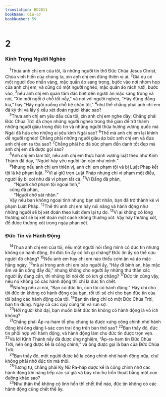```yaml
---
translation: BD2011
bookName: Gia-cơ 
bookNumber: 59
---
```


<div class="title"><h1>2</h1><h3>Kính Trọng Người Nghèo</h3></div>
<span class="verse gia_2_1"> <sup>1</sup>Thưa anh chị em của tôi, là những người tin thờ Ðức Chúa Jesus Christ, Chúa vinh hiển của chúng ta, xin anh chị em đừng thiên vị ai. </span>
<span class="verse gia_2_2"><sup>2</sup>Giả dụ có một người đeo nhẫn vàng, mặc quần áo sang trọng, bước vào nơi nhóm họp của anh chị em, và cũng có một người nghèo, mặc quần áo rách rưới, bước vào, </span>
<span class="verse gia_2_3"><sup>3</sup>nếu anh chị em quan tâm đặc biệt đến người ăn mặc sang trọng và nói, “Xin mời ngồi ở chỗ tốt nầy,” và nói với người nghèo, “Hãy đứng đằng kia,” hay “Hãy ngồi xuống chỗ bệ chân tôi,” </span>
<span class="verse gia_2_4"><sup>4</sup>như thế chẳng phải anh chị em đã kỳ thị và lấy ý xấu xét đoán người khác sao?<br/></span>
<span class="verse gia_2_5"> <sup>5</sup>Thưa anh chị em yêu dấu của tôi, xin anh chị em nghe đây: Chẳng phải Ðức Chúa Trời đã chọn những người nghèo trong thế gian để trở thành những người giàu trong đức tin và những người thừa hưởng vương quốc mà Ngài đã hứa cho những ai yêu kính Ngài sao? </span>
<span class="verse gia_2_6"><sup>6</sup>Thế mà anh chị em lại khinh dể người nghèo! Chẳng phải những người giàu áp bức anh chị em và đưa anh chị em ra tòa sao? </span>
<span class="verse gia_2_7"><sup>7</sup>Chẳng phải họ đã xúc phạm đến danh tốt đẹp mà anh chị em đã được gọi sao?<br/></span>
<span class="verse gia_2_8"> <sup>8</sup>Anh chị em làm tốt, nếu anh chị em thực hành vương luật theo như Kinh Thánh đã dạy, “Ngươi hãy yêu người lân cận như mình.” <br/></span>
<span class="verse gia_2_9"> <sup>9</sup>Nhưng nếu anh chị em thiên vị, anh chị em phạm tội và bị Luật Pháp kết tội là kẻ phạm luật. </span>
<span class="verse gia_2_10"><sup>10</sup>Vì ai giữ trọn Luật Pháp nhưng chỉ vi phạm một điều, người ấy bị coi như đã vi phạm tất cả. </span>
<span class="verse gia_2_11"><sup>11</sup>Vì Ðấng đã phán,<br/>  “Ngươi chớ phạm tội ngoại tình,” <br/> cũng đã phán,<br/>  “Ngươi chớ sát nhân.” <br/> Vậy nếu bạn không ngoại tình nhưng bạn sát nhân, bạn đã trở thành kẻ vi phạm Luật Pháp. </span>
<span class="verse gia_2_12"><sup>12</sup>Thế thì anh chị em hãy nói năng và hành động như những người sẽ bị xét đoán theo luật đem lại tự do. </span>
<span class="verse gia_2_13"><sup>13</sup>Vì ai không có lòng thương xót sẽ bị xét đoán một cách không thương xót. Vậy hãy thương xót, để được thương xót trong ngày phán xét.<br/></span>
<div class="title"><h3>Ðức Tin và Hành Ðộng</h3></div>
<span class="verse gia_2_14"> <sup>14</sup>Thưa anh chị em của tôi, nếu một người nói rằng mình có đức tin nhưng không có hành động, thì đức tin ấy có ích gì chăng? Ðức tin ấy có thể cứu người đó chăng? </span>
<span class="verse gia_2_15"><sup>15</sup>Nếu anh em hay chị em nào thiếu cơm ăn và áo mặc hằng ngày, </span>
<span class="verse gia_2_16"><sup>16</sup>mà ai trong anh chị em bảo người ấy, “Hãy đi bình an, hãy mặc ấm và ăn uống đầy đủ,” nhưng không cho người ấy những thứ thân xác người ấy đang cần, thì những lời nói đó có ích gì chăng? </span>
<span class="verse gia_2_17"><sup>17</sup>Ðức tin cũng vậy, nếu nó không có các hành động thì chỉ là đức tin chết.<br/></span>
<span class="verse gia_2_18"> <sup>18</sup>Nhưng nếu ai nói, “Bạn có đức tin, còn tôi có hành động.” Hãy chỉ cho tôi đức tin không có hành động của bạn, rồi tôi sẽ chỉ cho bạn đức tin của tôi bằng các hành động của tôi. </span>
<span class="verse gia_2_19"><sup>19</sup>Bạn tin rằng chỉ có một Ðức Chúa Trời; bạn tin đúng. Ngay cả các quỷ cũng tin và run sợ.<br/></span>
<span class="verse gia_2_20"> <sup>20</sup>Hỡi người khờ dại, bạn muốn biết đức tin không có hành động là vô ích không?<br/></span>
<span class="verse gia_2_21"> <sup>21</sup>Chẳng phải Áp-ra-ham tổ phụ chúng ta được xưng công chính nhờ hành động khi ông dâng I-sác con trai ông trên bàn thờ sao? </span>
<span class="verse gia_2_22"><sup>22</sup>Bạn thấy đó, đức tin phối hợp với hành động, và hành động làm cho đức tin được trọn vẹn. </span>
<span class="verse gia_2_23"><sup>23</sup>Và lời Kinh Thánh nầy đã được ứng nghiệm, “Áp-ra-ham tin Ðức Chúa Trời, nên ông được kể là công chính,” và ông được gọi là bạn của Ðức Chúa Trời.<br/></span>
<span class="verse gia_2_24"> <sup>24</sup>Bạn thấy đó, một người được kể là công chính nhờ hành động nữa, chứ không phải nhờ đức tin mà thôi.<br/></span>
<span class="verse gia_2_25"> <sup>25</sup>Tương tự, chẳng phải Kỵ Nữ Ra-háp được kể là công chính nhờ các hành động khi nàng tiếp các sứ giả và bày cho họ trốn thoát bằng một con đường khác sao?<br/></span>
<span class="verse gia_2_26"> <sup>26</sup>Như thân thể không có linh hồn thì chết thể nào, đức tin không có các hành động cũng chết thể ấy.<br/></span>
